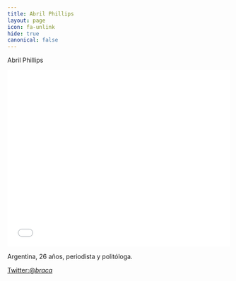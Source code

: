 ```yaml
---
title: Abril Phillips
layout: page
icon: fa-unlink
hide: true
canonical: false
---
```


Abril Phillips



<iframe id="datawrapper-chart-Wu5nZ" src="//datawrapper.dwcdn.net/Wu5nZ/1/" scrolling="no" frameborder="0" allowtransparency="true" style="width: 0; min-width: 100% !important;" height="400"></iframe><script type="text/javascript">if("undefined"==typeof window.datawrapper)window.datawrapper={};window.datawrapper["Wu5nZ"]={},window.datawrapper["Wu5nZ"].embedDeltas={"100":573,"200":434,"300":417,"400":400,"500":400,"700":383,"800":383,"900":383,"1000":383},window.datawrapper["Wu5nZ"].iframe=document.getElementById("datawrapper-chart-Wu5nZ"),window.datawrapper["Wu5nZ"].iframe.style.height=window.datawrapper["Wu5nZ"].embedDeltas[Math.min(1e3,Math.max(100*Math.floor(window.datawrapper["Wu5nZ"].iframe.offsetWidth/100),100))]+"px",window.addEventListener("message",function(a){if("undefined"!=typeof a.data["datawrapper-height"])for(var b in a.data["datawrapper-height"])if("Wu5nZ"==b)window.datawrapper["Wu5nZ"].iframe.style.height=a.data["datawrapper-height"][b]+"px"});</script>




Argentina, 26 años, periodista y politóloga.


[Twitter:@_braca_](https://twitter.com/_braca_?lang=en)
